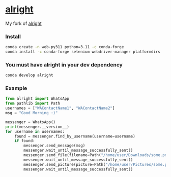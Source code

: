 # [alright](#)

My fork of [alright](https://github.com/Kalebu/alright)

### Install

```bash
conda create -n web-py311 python=3.11 -c conda-forge
conda install -c conda-forge selenium webdriver-manager platformdirs
```

### You must have alright in your dev dependency

```bash
conda develop alright
```


### Example

```python
from alright import WhatsApp
from pathlib import Path
usernames = ["WAContactName1", "WAContactName2"]
msg = "Good Morning :)"

messenger = WhatsApp()
print(messenger.__version__)
for username in usernames:
    found = messenger.find_by_username(username=username)
    if found:
        messenger.send_message(msg)
        messenger.wait_until_message_successfully_sent()
        messenger.send_file(filename=Path("/home/user/Downloads/some.pdf"), message="This is a file for you!")
        messenger.wait_until_message_successfully_sent()
        messenger.send_picture(picture=Path("/home/user/Pictures/some.png"), message="This is a picture for you!")
        messenger.wait_until_message_successfully_sent()

```
